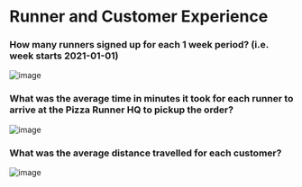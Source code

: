 # Runner and Customer Experience

### How many runners signed up for each 1 week period? (i.e. week starts 2021-01-01)

![image](https://user-images.githubusercontent.com/72626506/140075113-13050b51-4419-4e0b-8f69-bb6f4f1bf34a.png)

### What was the average time in minutes it took for each runner to arrive at the Pizza Runner HQ to pickup the order?

![image](https://user-images.githubusercontent.com/72626506/140086675-103e1bd8-c6d7-45d4-a459-6b10bcbf3eea.png)

### What was the average distance travelled for each customer?

![image](https://user-images.githubusercontent.com/72626506/140089667-59039eac-6d2e-4ede-911f-d3b510e69f67.png)





